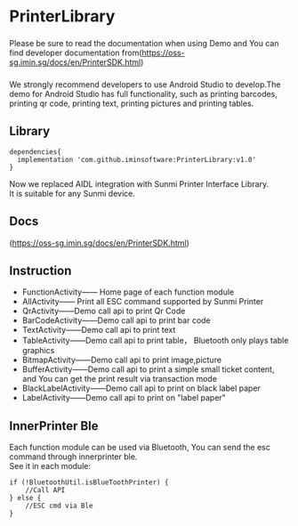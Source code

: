 PrinterLibrary
==========
### 
Please be sure to read the documentation when using Demo and You can find 
developer documentation from(https://oss-sg.imin.sg/docs/en/PrinterSDK.html)
###
We strongly recommend developers to use Android Studio to develop.The demo for Android Studio has full functionality, such as printing barcodes, printing qr code, printing text, printing pictures and printing tables.  

## Library
    
    dependencies{
      implementation 'com.github.iminsoftware:PrinterLibrary:v1.0'
    }
    
Now we replaced AIDL integration with Sunmi Printer Interface Library.  
It is suitable for any Sunmi device.  

## Docs  
(https://oss-sg.imin.sg/docs/en/PrinterSDK.html)

## Instruction

* FunctionActivity——
Home page of each function module  
* AllActivity——
Print all ESC command supported by Sunmi Printer
* QrActivity——Demo call api to print Qr Code
* BarCodeActivity——Demo call api to print bar code
* TextActivity——Demo call api to print text
* TableActivity——Demo call api to print table， 
Bluetooth only plays table graphics
* BitmapActivity——Demo call api to print image,picture
* BufferActivity——Demo call api to print 
a simple small ticket content, and You can get the print result via transaction mode
* BlackLabelActivity——Demo call api to print on black label paper
* LabelActivity——Demo call api to print on "label paper"

## InnerPrinter Ble
Each function module can be used via Bluetooth, 
You can send the esc command through innerprinter ble.  
See it in each module:
    
    if (!BluetoothUtil.isBlueToothPrinter) {
        //Call API  
    } else {
        //ESC cmd via Ble
    }
    

